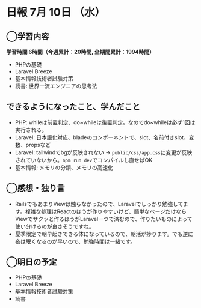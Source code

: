 # 日報  7月 10日 （水）

## ◯学習内容

**学習時間  6時間（今週累計：20時間, 全期間累計：1994時間）**

- PHPの基礎
- Laravel Breeze
- 基本情報技術者試験対策
- 読書: 世界一流エンジニアの思考法

## できるようになったこと、学んだこと

- PHP: whileは前置判定、do~whileは後置判定。なのでdo~whileは必ず1回は実行される。
- Laravel: 日本語化対応、bladeのコンポーネントで、slot、名前付きslot、変数、propsなど
- Laravel: tailwindでbgが反映されない -> `public/css/app.css`に変更が反映されていないから。`npm run dev`でコンパイルし直せばOK
- 基本情報: メモリの分類、メモリの高速化

## ◯感想・独り言

- RailsでもあまりViewは触らなかったので、Laravelでしっかり勉強してます。複雑な処理はReactのほうが作りやすいけど、簡単なページだけならViewでサクッと作るほうがLaravel一つで済むので、作りたいものによって使い分けるのが良さそうですね。
- 夏季限定で朝早起きできる体になっているので、朝活が捗ります。でも逆に夜は眠くなるのが早いので、勉強時間は一緒です。

## ◯明日の予定

- PHPの基礎
- Laravel Breeze
- 基本情報技術者試験対策
- 読書
